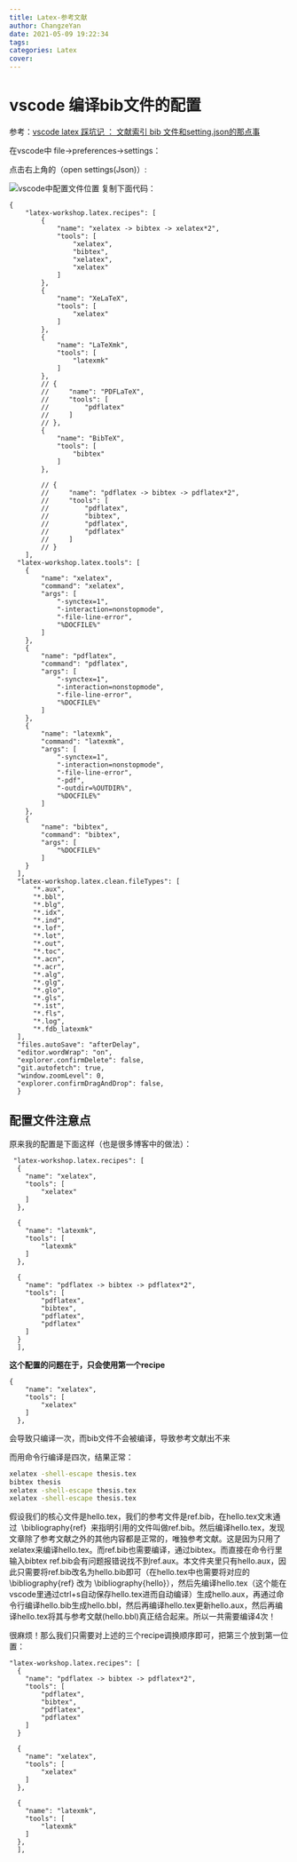 ```yaml
---
title: Latex-参考文献
author: ChangzeYan
date: 2021-05-09 19:22:34
tags: 
categories: Latex
cover:
---
```


# vscode 编译bib文件的配置

参考：[vscode latex 踩坑记 ： 文献索引 bib 文件和setting.json的那点事](https://blog.csdn.net/lishu14/article/details/102774145)

在vscode中 file->preferences->settings：

点击右上角的（open settings(Json)）:

![vscode中配置文件位置](https://github.com/ChangzeYan/ChangzeYan.github.io/raw/hexo/source/pic/vscode-latex-setting.png)
复制下面代码：
```
{
    "latex-workshop.latex.recipes": [
        {
            "name": "xelatex -> bibtex -> xelatex*2",
            "tools": [
                "xelatex",
                "bibtex",
                "xelatex",
                "xelatex"
            ]
        },
        {
            "name": "XeLaTeX",
            "tools": [
                "xelatex"
            ]
        },
        {
            "name": "LaTeXmk",
            "tools": [
                "latexmk"
            ]
        },
        // {
        //     "name": "PDFLaTeX",
        //     "tools": [
        //         "pdflatex"
        //     ]
        // },
        {
            "name": "BibTeX",
            "tools": [
                "bibtex"
            ]
        },
        
        // {
        //     "name": "pdflatex -> bibtex -> pdflatex*2",
        //     "tools": [
        //         "pdflatex",
        //         "bibtex",
        //         "pdflatex",
        //         "pdflatex"
        //     ]
        // }
    ],
  "latex-workshop.latex.tools": [
    {
        "name": "xelatex",
        "command": "xelatex",
        "args": [
            "-synctex=1",
            "-interaction=nonstopmode",
            "-file-line-error",
            "%DOCFILE%"
        ]
    },
    {
        "name": "pdflatex",
        "command": "pdflatex",
        "args": [
            "-synctex=1",
            "-interaction=nonstopmode",
            "-file-line-error",
            "%DOCFILE%"
        ]
    },
    {
        "name": "latexmk",
        "command": "latexmk",
        "args": [
            "-synctex=1",
            "-interaction=nonstopmode",
            "-file-line-error",
            "-pdf",
            "-outdir=%OUTDIR%",
            "%DOCFILE%"
        ]
    },
    {
        "name": "bibtex",
        "command": "bibtex",
        "args": [
            "%DOCFILE%"
        ]
    }
  ],
  "latex-workshop.latex.clean.fileTypes": [
      "*.aux",
      "*.bbl",
      "*.blg",
      "*.idx",
      "*.ind",
      "*.lof",
      "*.lot",
      "*.out",
      "*.toc",
      "*.acn",
      "*.acr",
      "*.alg",
      "*.glg",
      "*.glo",
      "*.gls",
      "*.ist",
      "*.fls",
      "*.log",
      "*.fdb_latexmk"
  ],
  "files.autoSave": "afterDelay",
  "editor.wordWrap": "on",
  "explorer.confirmDelete": false,
  "git.autofetch": true,
  "window.zoomLevel": 0,
  "explorer.confirmDragAndDrop": false,
  }
```

## 配置文件注意点
原来我的配置是下面这样（也是很多博客中的做法）：
```
 "latex-workshop.latex.recipes": [
  {
    "name": "xelatex",
    "tools": [
        "xelatex"
    ]
  },
 
  {
    "name": "latexmk",
    "tools": [
        "latexmk"
    ]
  },
  
  {
    "name": "pdflatex -> bibtex -> pdflatex*2",
    "tools": [
        "pdflatex",
        "bibtex",
        "pdflatex",
        "pdflatex"
    ]
  }
  ],

```

**这个配置的问题在于，只会使用第一个recipe**

```
{
    "name": "xelatex",
    "tools": [
        "xelatex"
    ]
  },
```

会导致只编译一次，而bib文件不会被编译，导致参考文献出不来

而用命令行编译是四次，结果正常：
```bash
xelatex -shell-escape thesis.tex
bibtex thesis
xelatex -shell-escape thesis.tex
xelatex -shell-escape thesis.tex
```


假设我们的核心文件是hello.tex，我们的参考文件是ref.bib，在hello.tex文末通过  \bibliography{ref}  来指明引用的文件叫做ref.bib。然后编译hello.tex，发现文章除了参考文献之外的其他内容都是正常的，唯独参考文献。这是因为只用了xelatex来编译hello.tex。而ref.bib也需要编译，通过bibtex。而直接在命令行里输入bibtex ref.bib会有问题报错说找不到ref.aux。本文件夹里只有hello.aux，因此只需要将ref.bib改名为hello.bib即可（在hello.tex中也需要将对应的 \bibliography{ref} 改为 \bibliography{hello}），然后先编译hello.tex（这个能在vscode里通过ctrl+s自动保存hello.tex进而自动编译）生成hello.aux，再通过命令行编译hello.bib生成hello.bbl，然后再编译hello.tex更新hello.aux，然后再编译hello.tex将其与参考文献(hello.bbl)真正结合起来。所以一共需要编译4次！

很麻烦！那么我们只需要对上述的三个recipe调换顺序即可，把第三个放到第一位置：
```
"latex-workshop.latex.recipes": [
  {
    "name": "pdflatex -> bibtex -> pdflatex*2",
    "tools": [
        "pdflatex",
        "bibtex",
        "pdflatex",
        "pdflatex"
    ]
  }
 
  {
    "name": "xelatex",
    "tools": [
        "xelatex"
    ]
  },
 
  {
    "name": "latexmk",
    "tools": [
        "latexmk"
    ]
  },
  ],
  ```